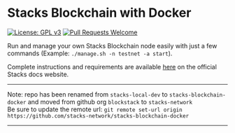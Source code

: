 # Stacks Blockchain with Docker

[![License: GPL v3](https://img.shields.io/badge/License-GPLv3-blue.svg)](https://www.gnu.org/licenses/gpl-3.0)
[![Pull Requests Welcome](https://img.shields.io/badge/PRs-welcome-brightgreen.svg?style=flat)](http://makeapullrequest.com)

Run and manage your own Stacks Blockchain node easily with just a few commands (Example: `./manage.sh -n testnet -a start`).

Complete instructions and requirements are available [here](https://docs.stacks.co/docs/nodes-and-miners/run-a-node) on the official Stacks docs website.

---

Note: repo has been renamed from `stacks-local-dev` to `stacks-blockchain-docker` and moved from github org `blockstack` to `stacks-network`\
Be sure to update the remote url: `git remote set-url origin https://github.com/stacks-network/stacks-blockchain-docker`

---
